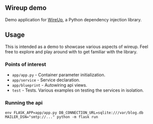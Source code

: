 ## Wireup demo

Demo application for [WireUp](https://maldoinc.github.io/wireup/), a Python dependency injection library.

## Usage

This is intended as a demo to showcase various aspects of wireup. Feel free to explore 
and play around with to get familiar with the library.

### Points of interest

* `app/app.py` - Container parameter initialization.
* `app/service` - Service declaration.
* `app/blueprint` - Autowiring api views.
* `test` - Tests. Various examples on testing the services in isolation.

### Running the api

`env FLASK_APP=app/app.py DB_CONNECTION_URL=sqlite:///var/blog.db MAILER_DSN="smtp://..." python -m flask run`
